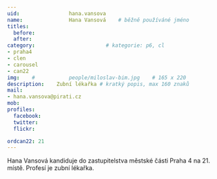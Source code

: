 ```yaml
---
uid:                hana.vansova
name:               Hana Vansová  	# běžně používáné jméno
titles:
  before:
  after:
category:                       # kategorie: p6, cl
- praha4
- clen
- carousel
- can22
img: 	#	        people/miloslav-bim.jpg    # 165 x 220
description:    Zubní lékařka # kratký popis, max 160 znaků
mail:
- hana.vansova@pirati.cz
mob:			
profiles:
  facebook:
  twitter: 
  flickr: 

ordcan22: 21
---
```


Hana Vansová kandiduje do zastupitelstva městské části Praha 4 na 21. místě. Profesí je zubní lékařka.
